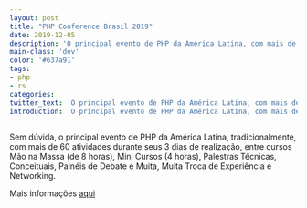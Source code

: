```yaml
---
layout: post
title: "PHP Conference Brasil 2019"
date: 2019-12-05
description: 'O principal evento de PHP da América Latina, com mais de 60 atividades durante seus 3 dias de realização.'
main-class: 'dev'
color: '#637a91'
tags:
- php
- rs
categories:
twitter_text: 'O principal evento de PHP da América Latina, com mais de 60 atividades durante seus 3 dias de realização.'
introduction: 'O principal evento de PHP da América Latina, com mais de 60 atividades durante seus 3 dias de realização.'
---
```


Sem dúvida, o principal evento de PHP da América Latina, tradicionalmente, com mais de 60 atividades durante seus 3 dias de realização, entre cursos Mão na Massa (de 8 horas), Mini Cursos (4 horas), Palestras Técnicas, Conceituais, Painéis de Debate e Muita, Muita Troca de Experiência e Networking.
 

 Mais informações [aqui](https://www.eventbrite.com.br/e/php-conference-brasil-2019-registration-62219060886)
